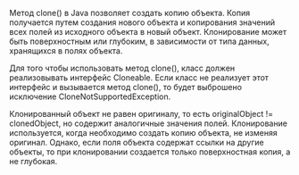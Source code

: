 Метод clone() в Java позволяет создать копию объекта. Копия получается путем создания нового объекта и копирования значений всех полей из исходного объекта в новый объект. Клонирование может быть поверхностным или глубоким, в зависимости от типа данных, хранящихся в полях объекта.

Для того чтобы использовать метод clone(), класс должен реализовывать интерфейс Cloneable. Если класс не реализует этот интерфейс и вызывается метод clone(), то будет выброшено исключение CloneNotSupportedException.

Клонированный объект не равен оригиналу, то есть originalObject != clonedObject, но содержит аналогичные значения полей. Клонирование используется, когда необходимо создать копию объекта, не изменяя оригинал. Однако, если поля объекта содержат ссылки на другие объекты, то при клонировании создается только поверхностная копия, а не глубокая.